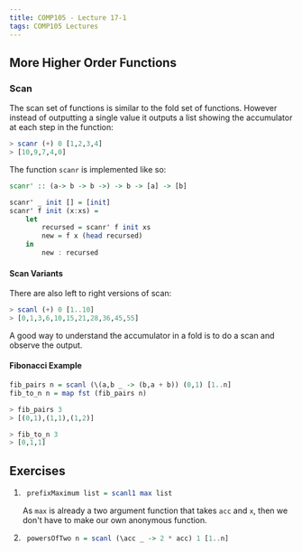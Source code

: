 ```yaml
---
title: COMP105 - Lecture 17-1
tags: COMP105 Lectures
---
```

## More Higher Order Functions
### Scan
The scan set of functions is similar to the fold set of functions. However instead of outputting a single value it outputs a list showing the accumulator at each step in the function:

```haskell
> scanr (+) 0 [1,2,3,4]
> [10,9,7,4,0]
```

The function `scanr` is implemented like so:

```haskell
scanr' :: (a-> b -> b ->) -> b -> [a] -> [b]

scanr' _ init [] = [init]
scanr' f init (x:xs) =
	let
		recursed = scanr' f init xs
		new = f x (head recursed)
	in
		new : recursed
```

#### Scan Variants
There are also left to right versions of scan:

```haskell
> scanl (+) 0 [1..10]
> [0,1,3,6,10,15,21,28,36,45,55]
```

A good way to understand the accumulator in a fold is to do a scan and observe the output.

#### Fibonacci Example

```haskell
fib_pairs n = scanl (\(a,b _ -> (b,a + b)) (0,1) [1..n]
fib_to_n n = map fst (fib_pairs n)

> fib_pairs 3
> [(0,1),(1,1),(1,2)]

> fib_to_n 3
> [0,1,1]
```

## Exercises
1. ```haskell 
	prefixMaximum list = scanl1 max list
	```
	
	As `max` is already a two argument function that takes `acc` and `x`, then we don't have to make our own anonymous function.

1. ```haskell
	powersOfTwo n = scanl (\acc _ -> 2 * acc) 1 [1..n]
	```